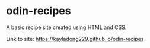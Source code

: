 # odin-recipes
A basic recipe site created using HTML and CSS.

Link to site: https://kayladong229.github.io/odin-recipes